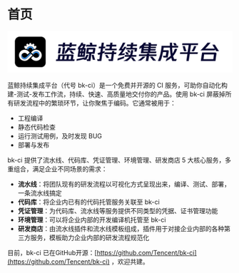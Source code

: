# 首页

![](<.gitbook/assets/image (12).png>)

​蓝鲸持续集成平台（代号 bk-ci）是一个免费并开源的 CI 服务，可助你自动化构建-测试-发布工作流，持续、快速、高质量地交付你的产品。使用 bk-ci 屏蔽掉所有研发流程中的繁琐环节，让你聚焦于编码。它通常被用于：

* 工程编译
* 静态代码检查
* 运行测试用例，及时发现 BUG
* 部署与发布

bk-ci 提供了流水线、代码库、凭证管理、环境管理、研发商店 5 大核心服务，多重组合，满足企业不同场景的需求：

* **流水线**：将团队现有的研发流程以可视化方式呈现出来，编译、测试、部署，一条流水线搞定
* **代码库**：将企业内已有的代码托管服务关联至 bk-ci
* **凭证管理**：为代码库、流水线等服务提供不同类型的凭据、证书管理功能
* **环境管理**：可以将企业内部的开发编译机托管至 bk-ci
* **研发商店**：由流水线插件和流水线模板组成，插件用于对接企业内部的各种第三方服务，模板助力企业内部的研发流程规范化

目前，bk-ci 已在GitHub开源：[https://github.com/Tencent/bk-ci](https://github.com/Tencent/bk-ci) ，欢迎共建。
